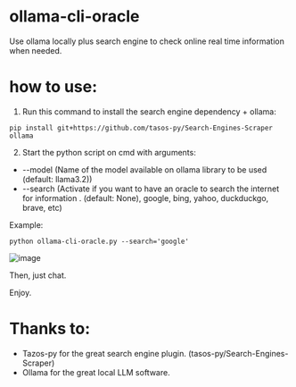 # ollama-cli-oracle
Use ollama locally plus search engine to check online real time information when needed.

# how to use: 
1. Run this command to install the search engine dependency + ollama:
```
pip install git+https://github.com/tasos-py/Search-Engines-Scraper ollama
```
2. Start the python script on cmd with arguments: 
- --model (Name of the model available on ollama library to be used (default: llama3.2))
- --search (Activate if you want to have an oracle to search the internet for information . (default: None), google, bing, yahoo, duckduckgo, brave, etc)

Example:
```
python ollama-cli-oracle.py --search='google' 
```
![image](https://github.com/user-attachments/assets/09423e76-2797-44fa-a8e6-c2ff025f3e25)


Then, just chat.

Enjoy.

# Thanks to:
- Tazos-py for the great search engine plugin. (tasos-py/Search-Engines-Scraper)
- Ollama for the great local LLM software.
